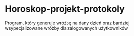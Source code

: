 # Horoskop-projekt-protokoly
Program, który generuje wróżbę na dany dzień oraz bardziej wsypecjalizowane wróżby dla zalogowanych użytkowników 
